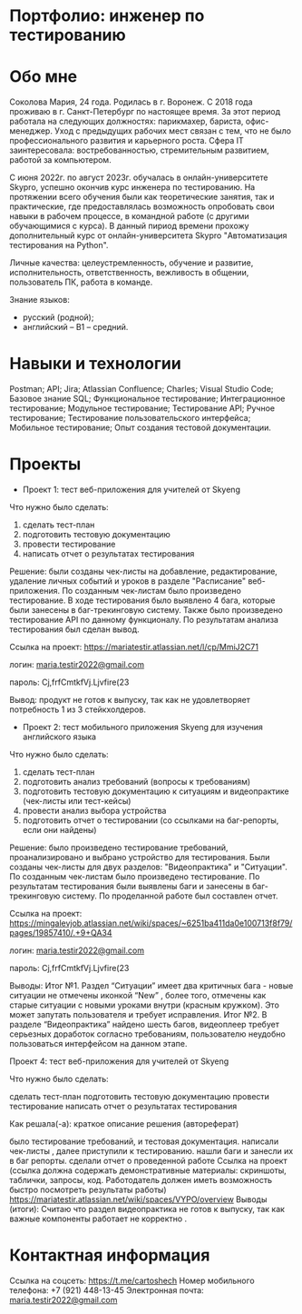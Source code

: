 # Портфолио: инженер по тестированию

# Обо мне
Соколова Мария, 24 года. Родилась в г. Воронеж.  С 2018 года проживаю в г. Санкт-Петербург по настоящее время. За этот период работала на следующих должностях: парикмахер, бариста, офис-менеджер. Уход с предыдущих рабочих мест связан с тем, что не было профессионального развития и карьерного роста. Сфера IT заинтересовала: востребованностью, стремительным развитием, работой за компьютером.

С июня 2022г. по август 2023г. обучалась в онлайн-университете Skypro, успешно окончив курс инженера по тестированию. На протяжении всего обучения были как теоретические занятия, так и практические, где предоставлялась возможность опробовать свои навыки в рабочем процессе, в командной работе (с другими обучающимися с курса). В данный пириод времени прохожу дополнительный курс от онлайн-университета Skypro "Автоматизация тестирования на Python".

Личные качества: целеустремленность, обучение и развитие, исполнительность, ответственность, вежливость в общении,  пользователь ПК, работа в команде.

Знание языков:
- русский (родной);
- английский – В1 – средний.

# Навыки и технологии
Postman; API; Jira; Atlassian Confluence; Charles; Visual Studio Code; Базовое знание SQL; Функциональное тестирование; Интеграционное тестирование; Модульное тестирование; Тестирование API; Ручное тестирование; Тестирование пользовательского интерфейса; Мобильное тестирование; Опыт создания тестовой документации.

# Проекты

- Проект 1: тест веб-приложения для учителей от Skyeng

Что нужно было сделать:

1. сделать тест-план
2. подготовить тестовую документацию
3. провести тестирование
4. написать отчет о результатах тестирования

Решение: были созданы чек-листы на добавление, редактирование, удаление личных событий и уроков в разделе "Расписание" веб-приложения. По созданным чек-листам было произведено тестирование. В ходе тестирования было выявлено 4 бага, которые были занесены в баг-трекинговую систему. Также было произведено тестирование API по данному функционалу. По результатам анализа тестирования был сделан вывод.

Ссылка на проект: https://mariatestir.atlassian.net/l/cp/MmiJ2C71

логин: maria.testir2022@gmail.com

пароль: Cj,frfCmtkfVj.Ljvfire(23

Вывод: продукт не готов к выпуску, так как не удовлетворяет потребность 1 из 3 стейкхолдеров.

- Проект 2: тест мобильного приложения Skyeng для изучения английского языка

Что нужно было сделать:

1. сделать тест-план
2. подготовить анализ требований (вопросы к требованиям)
3. подготовить тестовую документацию к ситуациям и видеопрактике (чек-листы или тест-кейсы)
4. провести анализ выбора устройства
5. подготовить отчет о тестировании (со ссылками на баг-репорты, если они найдены)

Решение: было произведено тестирование требований, проанализировано и выбрано устройство для тестирования. Были созданы чек-листы для двух разделов: "Видеопрактика" и "Ситуации". По созданным чек-листам было произведено тестирование. По результатам тестирования были выявлены баги и занесены в баг-трекинговую систему. По проделанной работе был составлен отчет.

Ссылка на проект: https://mingalevjob.atlassian.net/wiki/spaces/~6251ba411da0e100713f8f79/pages/19857410/.+9+QA34

логин: maria.testir2022@gmail.com

пароль: Cj,frfCmtkfVj.Ljvfire(23

Выводы:
Итог №1. Раздел “Ситуации” имеет два критичных бага - новые ситуации не отмечены иконкой “New” , более того, отмечены как старые ситуации с новыми уроками внутри (красным кружком). Это может запутать пользователя и требует исправления.
Итог №2. В разделе “Видеопрактика” найдено шесть багов, видеоплеер требует серьезных доработок согласно требованиям, пользователю неудобно пользоваться интерфейсом на данном этапе. 






Проект 4: тест веб-приложения для учителей от Skyeng 

Что нужно было сделать:

сделать тест-план
подготовить тестовую документацию
провести тестирование
написать отчет о результатах тестирования


Как решала(-а): краткое описание решения (автореферат)

было тестирование требований, и тестовая документация.  написали чек-листы  , далее  приступили к тестированию. нашли баги и занесли их  в баг репорты. сделали отчет о проведенной работе 
Ссылка на проект (ссылка должна содержать демонстративные материалы: скриншоты, таблички, запросы, код. Работодатель должен иметь возможность быстро посмотреть результаты работы)
https://mariatestir.atlassian.net/wiki/spaces/VYPO/overview
Выводы (итоги):
Считаю что раздел видеопрактика не готов к выпуску, так как важные компоненты работает не корректно .





# Контактная информация
Ссылка на соцсеть: https://t.me/cartoshech 
Номер мобильного телефона: +7 (921) 448-13-45
Электронная почта: maria.testir2022@gmail.com

